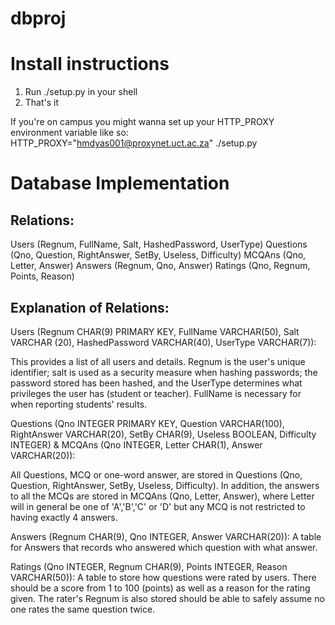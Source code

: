 dbproj
======

Install instructions
====================
1. Run ./setup.py in your shell
2. That's it

If you're on campus you might wanna set up your HTTP_PROXY environment variable like so:
HTTP_PROXY="hmdyas001@proxynet.uct.ac.za" ./setup.py

Database Implementation
=======================

Relations:
----------

Users (Regnum, FullName, Salt, HashedPassword, UserType)
Questions (Qno, Question, RightAnswer, SetBy, Useless, Difficulty)
MCQAns (Qno, Letter, Answer)
Answers (Regnum, Qno, Answer)
Ratings (Qno, Regnum, Points, Reason)

Explanation of Relations:
-------------------------

Users (Regnum CHAR(9) PRIMARY KEY, FullName  VARCHAR(50), Salt VARCHAR (20), HashedPassword VARCHAR(40),
 UserType VARCHAR(7)):

This provides a list of all users and details. Regnum is the user's unique identifier; salt is used as a security
measure when hashing passwords; the password stored has been hashed, and the UserType determines what privileges
the user has (student or teacher). FullName is necessary for when reporting students' results.


Questions (Qno INTEGER PRIMARY KEY, Question VARCHAR(100), RightAnswer VARCHAR(20), SetBy CHAR(9), Useless
 BOOLEAN, Difficulty INTEGER) & MCQAns (Qno INTEGER, Letter CHAR(1), Answer VARCHAR(20)):
 
All Questions, MCQ or one-word answer, are stored in Questions (Qno, Question, RightAnswer, SetBy, Useless, Difficulty). In
addition, the answers to all the MCQs are stored in MCQAns (Qno, Letter, Answer), where Letter will in general
be one of 'A','B','C' or 'D' but any MCQ is not restricted to having exactly 4 answers.


Answers (Regnum CHAR(9), Qno INTEGER, Answer VARCHAR(20)):
A table for Answers that records who answered which question with what answer.

Ratings (Qno INTEGER, Regnum CHAR(9), Points INTEGER, Reason VARCHAR(50)):
A table to store how questions were rated by users. There should be a score from 1 to 100 (points) as well as a
reason for the rating given. The rater's Regnum is also stored  should be able to safely assume no one rates
the same question twice.
